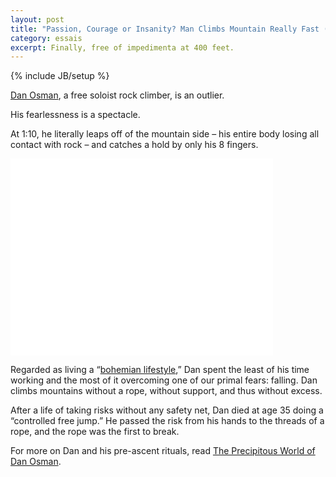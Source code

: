 ```yaml
---
layout: post
title: "Passion, Courage or Insanity? Man Climbs Mountain Really Fast (Without Rope)"
category: essais
excerpt: Finally, free of impedimenta at 400 feet.
---
```

{% include JB/setup %}

[Dan Osman](http://en.wikipedia.org/wiki/Dan_Osman), a free soloist rock climber, is an outlier.  

His fearlessness is a spectacle.  


At 1:10, he literally leaps off of the mountain side – his entire body losing all contact with rock – and catches a hold by only his 8 fingers.  

<iframe width="420" height="315" src="//www.youtube.com/embed/OX7p3jfr0mA" frameborder="0" > </iframe>

Regarded as living a “[bohemian lifestyle](http://en.wikipedia.org/wiki/Bohemianism),” Dan spent the least of his time working and the most of it overcoming one of our primal fears: falling. Dan climbs mountains without a rope, without support, and thus without excess. 

After a life of taking risks without any safety net, Dan died at age 35 doing a “controlled free jump.” He passed the risk from his hands to the threads of a rope, and the rope was the first to break.

For more on Dan and his pre-ascent rituals, read [The Precipitous World of Dan Osman](http://www.theatlantic.com/magazine/archive/1996/02/the-precipitous-world-of-dan-osman/304382/?single_page=true#).


<a href="https://plus.google.com/+VincentBarr0?rel=author"></a>